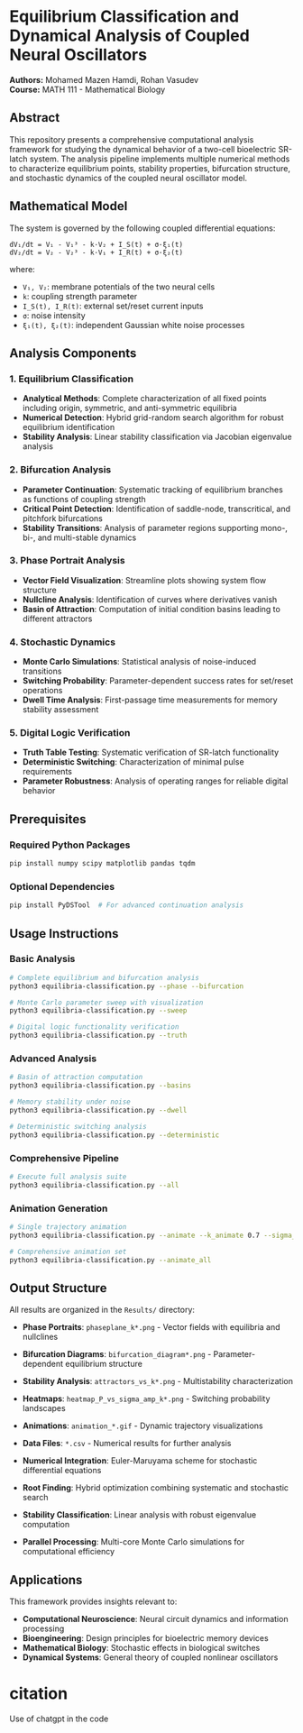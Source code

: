 # Equilibrium Classification and Dynamical Analysis of Coupled Neural Oscillators

**Authors:** Mohamed Mazen Hamdi, Rohan Vasudev  
**Course:** MATH 111 - Mathematical Biology  

## Abstract

This repository presents a comprehensive computational analysis framework for studying the dynamical behavior of a two-cell bioelectric SR-latch system. The analysis pipeline implements multiple numerical methods to characterize equilibrium points, stability properties, bifurcation structure, and stochastic dynamics of the coupled neural oscillator model.

## Mathematical Model

The system is governed by the following coupled differential equations:

```
dV₁/dt = V₁ - V₁³ - k·V₂ + I_S(t) + σ·ξ₁(t)
dV₂/dt = V₂ - V₂³ - k·V₁ + I_R(t) + σ·ξ₂(t)
```

where:
- `V₁, V₂`: membrane potentials of the two neural cells
- `k`: coupling strength parameter
- `I_S(t), I_R(t)`: external set/reset current inputs
- `σ`: noise intensity
- `ξ₁(t), ξ₂(t)`: independent Gaussian white noise processes

## Analysis Components

### 1. Equilibrium Classification
- **Analytical Methods**: Complete characterization of all fixed points including origin, symmetric, and anti-symmetric equilibria
- **Numerical Detection**: Hybrid grid-random search algorithm for robust equilibrium identification
- **Stability Analysis**: Linear stability classification via Jacobian eigenvalue analysis

### 2. Bifurcation Analysis
- **Parameter Continuation**: Systematic tracking of equilibrium branches as functions of coupling strength
- **Critical Point Detection**: Identification of saddle-node, transcritical, and pitchfork bifurcations
- **Stability Transitions**: Analysis of parameter regions supporting mono-, bi-, and multi-stable dynamics

### 3. Phase Portrait Analysis
- **Vector Field Visualization**: Streamline plots showing system flow structure
- **Nullcline Analysis**: Identification of curves where derivatives vanish
- **Basin of Attraction**: Computation of initial condition basins leading to different attractors

### 4. Stochastic Dynamics
- **Monte Carlo Simulations**: Statistical analysis of noise-induced transitions
- **Switching Probability**: Parameter-dependent success rates for set/reset operations
- **Dwell Time Analysis**: First-passage time measurements for memory stability assessment

### 5. Digital Logic Verification
- **Truth Table Testing**: Systematic verification of SR-latch functionality
- **Deterministic Switching**: Characterization of minimal pulse requirements
- **Parameter Robustness**: Analysis of operating ranges for reliable digital behavior

## Prerequisites

### Required Python Packages
```bash
pip install numpy scipy matplotlib pandas tqdm
```

### Optional Dependencies
```bash
pip install PyDSTool  # For advanced continuation analysis
```

## Usage Instructions

### Basic Analysis
```bash
# Complete equilibrium and bifurcation analysis
python3 equilibria-classification.py --phase --bifurcation

# Monte Carlo parameter sweep with visualization
python3 equilibria-classification.py --sweep

# Digital logic functionality verification
python3 equilibria-classification.py --truth
```

### Advanced Analysis
```bash
# Basin of attraction computation
python3 equilibria-classification.py --basins

# Memory stability under noise
python3 equilibria-classification.py --dwell

# Deterministic switching analysis
python3 equilibria-classification.py --deterministic
```

### Comprehensive Pipeline
```bash
# Execute full analysis suite
python3 equilibria-classification.py --all
```

### Animation Generation
```bash
# Single trajectory animation
python3 equilibria-classification.py --animate --k_animate 0.7 --sigma_animate 0.2

# Comprehensive animation set
python3 equilibria-classification.py --animate_all
```

## Output Structure

All results are organized in the `Results/` directory:

- **Phase Portraits**: `phaseplane_k*.png` - Vector fields with equilibria and nullclines
- **Bifurcation Diagrams**: `bifurcation_diagram*.png` - Parameter-dependent equilibrium structure
- **Stability Analysis**: `attractors_vs_k*.png` - Multistability characterization
- **Heatmaps**: `heatmap_P_vs_sigma_amp_k*.png` - Switching probability landscapes
- **Animations**: `animation_*.gif` - Dynamic trajectory visualizations
- **Data Files**: `*.csv` - Numerical results for further analysis



- **Numerical Integration**: Euler-Maruyama scheme for stochastic differential equations
- **Root Finding**: Hybrid optimization combining systematic and stochastic search
- **Stability Classification**: Linear analysis with robust eigenvalue computation
- **Parallel Processing**: Multi-core Monte Carlo simulations for computational efficiency

## Applications

This framework provides insights relevant to:
- **Computational Neuroscience**: Neural circuit dynamics and information processing
- **Bioengineering**: Design principles for bioelectric memory devices
- **Mathematical Biology**: Stochastic effects in biological switches
- **Dynamical Systems**: General theory of coupled nonlinear oscillators

# citation
Use of chatgpt in the code

